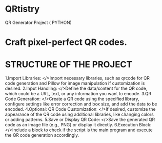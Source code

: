 # QRtistry
QR Generator Project ( PYTHON)
# Craft pixel-perfect QR codes.

# STRUCTURE OF THE PROJECT

1.Import Libraries:
</>Import necessary libraries, such as qrcode for QR code generation and Pillow for image manipulation if customization is desired.
2.Input Handling:
</>Define the data/content for the QR code, which could be a URL, text, or any information you want to encode.
3.QR Code Generation:
</>Create a QR code using the specified library, configure settings like error correction and box size, and add the data to be encoded.
4.Optional: QR Code Customization:
</>If desired, customize the appearance of the QR code using additional libraries, like changing colors or adding patterns.
5.Save or Display QR Code:
</>Save the generated QR code as an image file (e.g., PNG) or display it directly.
6.Execution Block:
</>Include a block to check if the script is the main program and execute the QR code generation accordingly.


                                        

